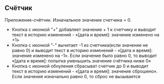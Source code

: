 ## **Cчётчик**
Приложение-счётчик. Изначальное значение счетчика = 0.
- Кнопка с иконкой "+" добавляет значение + 1 к счетчику и выводит текст в историю изменений - «[дата и время]: значение изменено на +1»
- Кнопка с иконкой "-" вычитает -1 из счетчика(если значение не равно 0) и выводит текст в историю изменений - «[дата и время]: значение изменено на -1». Если значение было равно 0, то выводит «[дата и время]: попытка уменьшить значение счётчика ниже 0»
- Кнопка с иконкой обнуления сбрасыват счетчик до 0 и выводит текст в историю изменений - «[дата и время]: значение сброшено». Если значение изначально равно 0, то сброс не вызывается
